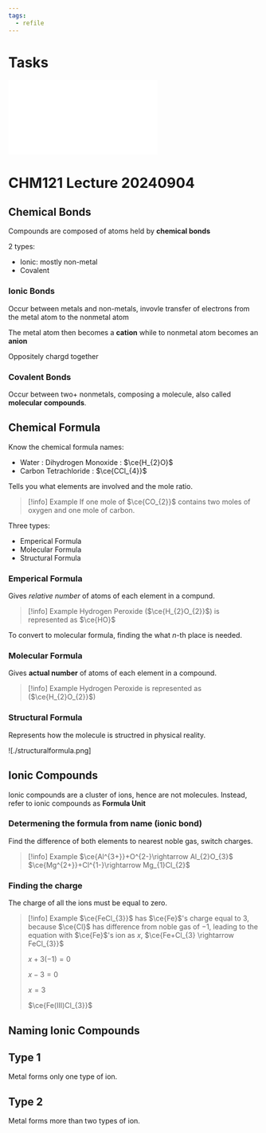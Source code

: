 ```yaml
---
tags:
  - refile
---
```


# Tasks

![Tasks](Tasks.md)

# CHM121 Lecture 20240904

## Chemical Bonds

Compounds are composed of atoms held by **chemical bonds**

2 types:

- Ionic: mostly non-metal
- Covalent

### Ionic Bonds

Occur between metals and non-metals, invovle transfer of electrons from the metal atom to the nonmetal atom

The metal atom then becomes a **cation** while to nonmetal atom becomes an **anion**

Oppositely chargd together

### Covalent Bonds

Occur between two+ nonmetals, composing a molecule, also called **molecular compounds**.

## Chemical Formula

Know the chemical formula names:

- Water : Dihydrogen Monoxide : $\ce{H_{2}O}$
- Carbon Tetrachloride : $\ce{CCl_{4}}$

Tells you what elements are involved and the mole ratio.

> [!info] Example
> If one mole of $\ce{CO_{2}}$ contains two moles of oxygen and one mole of carbon.

Three types:

- Emperical Formula
- Molecular Formula
- Structural Formula

### Emperical Formula

Gives *relative number* of atoms of each element in a compund.

> [!info] Example
> Hydrogen Peroxide ($\ce{H_{2}O_{2}}$) is represented as $\ce{HO}$

To convert to molecular formula, finding the what $n$-th place is needed.

### Molecular Formula

Gives **actual number** of atoms of each element in a compound.


> [!info] Example
> Hydrogen Peroxide is represented as ($\ce{H_{2}O_{2}}$)

### Structural Formula

Represents how the molecule is structred in physical reality.

![./structuralformula.png]

## Ionic Compounds

Ionic compounds are a cluster of ions, hence are not molecules.
Instead, refer to ionic compounds as **Formula Unit**

### Determening the formula from name (ionic bond)

Find the difference of both elements to nearest noble gas, switch charges.

> [!info] Example
> $\ce{Al^{3+}}+O^{2-}\rightarrow Al_{2}O_{3}$
> $\ce{Mg^{2+}}+Cl^{1-}\rightarrow Mg_{1}Cl_{2}$

### Finding the charge 

The charge of all the ions must be equal to zero.

> [!info] Example
> $\ce{FeCl_{3}}$ has $\ce{Fe}$'s charge equal to $3$, because $\ce{Cl}$ has
> difference from noble gas of $-1$, leading to the equation with $\ce{Fe}$'s ion as $x$,
> $\ce{Fe+Cl_{3} \rightarrow FeCl_{3}}$
>
> $x+3(-1)=0$
>
> $x-3=0$
>
> $x=3$
>
> $\ce{Fe(III)Cl_{3}}$


## Naming Ionic Compounds

## Type 1

Metal forms only one type of ion.

## Type 2

Metal forms more than two types of ion.

